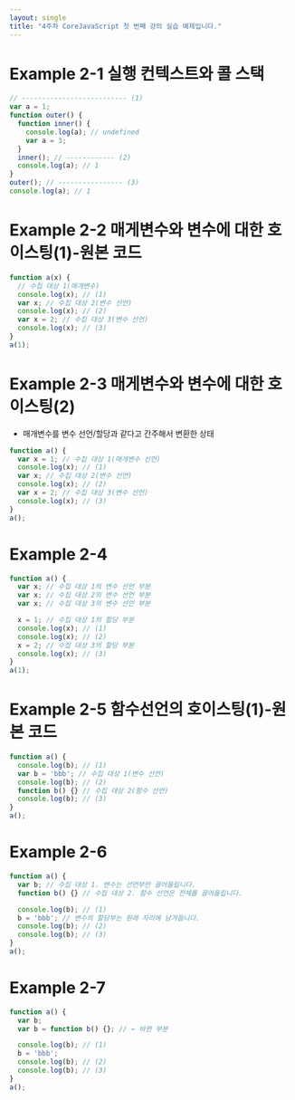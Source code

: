 ```yaml
---
layout: single
title: "4주차 CoreJavaScript 첫 번째 강의 실습 예제입니다."
---
```


# Example 2-1 실행 컨텍스트와 콜 스택 
```js
// -------------------------- (1)
var a = 1;
function outer() {
  function inner() {
    console.log(a); // undefined
    var a = 3;
  }
  inner(); // ------------ (2)
  console.log(a); // 1
}
outer(); // ---------------- (3)
console.log(a); // 1
```

# Example 2-2 매게변수와 변수에 대한 호이스팅(1)-원본 코드 
```js
function a(x) {
  // 수집 대상 1(매개변수)
  console.log(x); // (1)
  var x; // 수집 대상 2(변수 선언)
  console.log(x); // (2)
  var x = 2; // 수집 대상 3(변수 선언)
  console.log(x); // (3)
}
a(1);
```

# Example 2-3 매게변수와 변수에 대한 호이스팅(2)

- 매개변수를 변수 선언/할당과 같다고 간주해서 변환한 상태
  
```js
function a() {
  var x = 1; // 수집 대상 1(매개변수 선언)
  console.log(x); // (1)
  var x; // 수집 대상 2(변수 선언)
  console.log(x); // (2)
  var x = 2; // 수집 대상 3(변수 선언)
  console.log(x); // (3)
}
a();
```

# Example 2-4
```js
function a() {
  var x; // 수집 대상 1의 변수 선언 부분
  var x; // 수집 대상 2의 변수 선언 부분
  var x; // 수집 대상 3의 변수 선언 부분

  x = 1; // 수집 대상 1의 할당 부분
  console.log(x); // (1)
  console.log(x); // (2)
  x = 2; // 수집 대상 3의 할당 부분
  console.log(x); // (3)
}
a(1);
```

# Example 2-5 함수선언의 호이스팅(1)-원본 코드 
```js
function a() {
  console.log(b); // (1)
  var b = 'bbb'; // 수집 대상 1(변수 선언)
  console.log(b); // (2)
  function b() {} // 수집 대상 2(함수 선언)
  console.log(b); // (3)
}
a();
```

# Example 2-6
```js
function a() {
  var b; // 수집 대상 1. 변수는 선언부만 끌어올립니다.
  function b() {} // 수집 대상 2. 함수 선언은 전체를 끌어올립니다.

  console.log(b); // (1)
  b = 'bbb'; // 변수의 할당부는 원래 자리에 남겨둡니다.
  console.log(b); // (2)
  console.log(b); // (3)
}
a();
```

# Example 2-7
```js
function a() {
  var b;
  var b = function b() {}; // ← 바뀐 부분

  console.log(b); // (1)
  b = 'bbb';
  console.log(b); // (2)
  console.log(b); // (3)
}
a();
```
